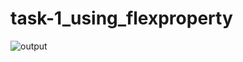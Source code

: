 # task-1_using_flexproperty
![output](https://github.com/ajithkumar3873/task-1_using_flexproperty/assets/127074798/e20d2fdc-997f-4271-aed7-ed3e66e055fe)
